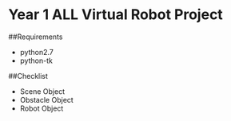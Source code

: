Year 1 ALL Virtual Robot Project
===============================

##Requirements

* python2.7
* python-tk

##Checklist
* Scene Object
* Obstacle Object
* Robot Object
